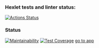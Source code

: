 ### Hexlet tests and linter status:
[![Actions Status](https://github.com/VladFiliucov/frontend-project-lvl3/workflows/hexlet-check/badge.svg)](https://github.com/VladFiliucov/frontend-project-lvl3/actions)

### Status
[![Maintainability](https://api.codeclimate.com/v1/badges/9a6cf204f6f617878381/maintainability)](https://codeclimate.com/github/VladFiliucov/frontend-project-lvl3/maintainability)
[![Test Coverage](https://api.codeclimate.com/v1/badges/9a6cf204f6f617878381/test_coverage)](https://codeclimate.com/github/VladFiliucov/frontend-project-lvl3/test_coverage)
[go to app](https://pedantic-johnson-e38f4b.netlify.app/)
